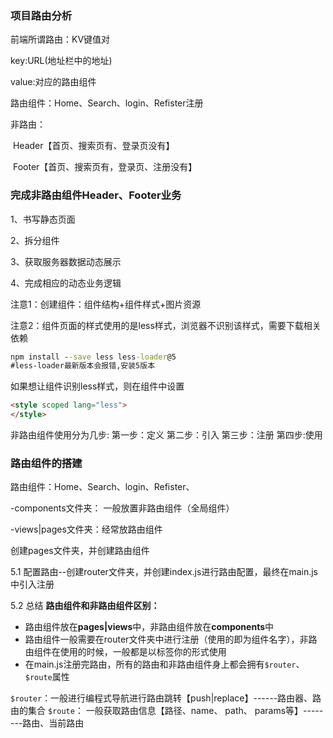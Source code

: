 ### 项目路由分析

前端所谓路由：KV键值对

key:URL(地址栏中的地址)

value:对应的路由组件

路由组件：Home、Search、login、Refister注册

非路由：

​	Header【首页、搜索页有、登录页没有】

​	Footer【首页、搜索页有，登录页、注册没有】

### 完成非路由组件Header、Footer业务

1、书写静态页面

2、拆分组件

3、获取服务器数据动态展示

4、完成相应的动态业务逻辑



注意1：创建组件：组件结构+组件样式+图片资源

注意2：组件页面的样式使用的是less样式，浏览器不识别该样式，需要下载相关依赖

```cmd
npm install --save less less-loader@5
#less-loader最新版本会报错,安装5版本
```


如果想让组件识别less样式，则在组件中设置

```html
<style scoped lang="less">
</style>
```

非路由组件使用分为几步:
第一步：定义
第二步：引入
第三步：注册
第四步:使用





### 路由组件的搭建

路由组件：Home、Search、login、Refister、

-components文件夹： 一般放置非路由组件（全局组件）

-views|pages文件夹：经常放路由组件

创建pages文件夹，并创建路由组件

5.1 配置路由--创建router文件夹，并创建index.js进行路由配置，最终在main.js中引入注册

5.2 总结
**路由组件和非路由组件区别：**

+ 路由组件放在**pages|views**中，非路由组件放在**components**中
+ 路由组件一般需要在router文件夹中进行注册（使用的即为组件名字），非路由组件在使用的时候，一般都是以标签你的形式使用
+ 在main.js注册完路由，所有的路由和非路由组件身上都会拥有`$router`、` $route`属性

`$router`：一般进行编程式导航进行路由跳转【push|replace】------路由器、路由的集合
`$route`： 一般获取路由信息【路径、name、 path、 params等】--------路由、当前路由